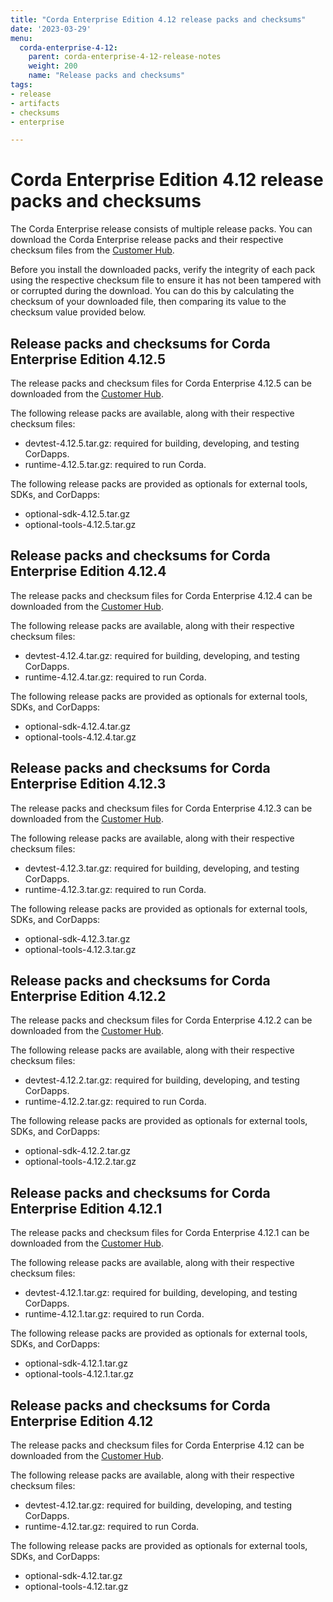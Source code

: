 ```yaml
---
title: "Corda Enterprise Edition 4.12 release packs and checksums"
date: '2023-03-29'
menu:
  corda-enterprise-4-12:
    parent: corda-enterprise-4-12-release-notes
    weight: 200
    name: "Release packs and checksums"
tags:
- release
- artifacts
- checksums
- enterprise

---
```


# Corda Enterprise Edition 4.12 release packs and checksums

The Corda Enterprise release consists of multiple release packs. You can download the Corda Enterprise release packs and their respective checksum files from the [Customer Hub](https://customerhub.r3.com).

Before you install the downloaded packs, verify the integrity of each pack using the respective checksum file to ensure it has not been tampered with or corrupted during the download. You can do this by calculating the checksum of your downloaded file, then comparing its value to the checksum value provided below.

## Release packs and checksums for Corda Enterprise Edition 4.12.5

The release packs and checksum files for Corda Enterprise 4.12.5 can be downloaded from the [Customer Hub](https://customerhub.r3.com).

The following release packs are available, along with their respective checksum files:

* devtest-4.12.5.tar.gz: required for building, developing, and testing CorDapps.
* runtime-4.12.5.tar.gz: required to run Corda.

The following release packs are provided as optionals for external tools, SDKs, and CorDapps:
* optional-sdk-4.12.5.tar.gz
* optional-tools-4.12.5.tar.gz

## Release packs and checksums for Corda Enterprise Edition 4.12.4

The release packs and checksum files for Corda Enterprise 4.12.4 can be downloaded from the [Customer Hub](https://customerhub.r3.com).

The following release packs are available, along with their respective checksum files:

* devtest-4.12.4.tar.gz: required for building, developing, and testing CorDapps.
* runtime-4.12.4.tar.gz: required to run Corda.

The following release packs are provided as optionals for external tools, SDKs, and CorDapps:
* optional-sdk-4.12.4.tar.gz
* optional-tools-4.12.4.tar.gz

## Release packs and checksums for Corda Enterprise Edition 4.12.3

The release packs and checksum files for Corda Enterprise 4.12.3 can be downloaded from the [Customer Hub](https://customerhub.r3.com).

The following release packs are available, along with their respective checksum files:

* devtest-4.12.3.tar.gz: required for building, developing, and testing CorDapps.
* runtime-4.12.3.tar.gz: required to run Corda.

The following release packs are provided as optionals for external tools, SDKs, and CorDapps:
* optional-sdk-4.12.3.tar.gz
* optional-tools-4.12.3.tar.gz

## Release packs and checksums for Corda Enterprise Edition 4.12.2

The release packs and checksum files for Corda Enterprise 4.12.2 can be downloaded from the [Customer Hub](https://customerhub.r3.com).

The following release packs are available, along with their respective checksum files:

* devtest-4.12.2.tar.gz: required for building, developing, and testing CorDapps.
* runtime-4.12.2.tar.gz: required to run Corda.

The following release packs are provided as optionals for external tools, SDKs, and CorDapps:
* optional-sdk-4.12.2.tar.gz
* optional-tools-4.12.2.tar.gz

## Release packs and checksums for Corda Enterprise Edition 4.12.1

The release packs and checksum files for Corda Enterprise 4.12.1 can be downloaded from the [Customer Hub](https://customerhub.r3.com).

The following release packs are available, along with their respective checksum files:

* devtest-4.12.1.tar.gz: required for building, developing, and testing CorDapps.
* runtime-4.12.1.tar.gz: required to run Corda.

The following release packs are provided as optionals for external tools, SDKs, and CorDapps:
* optional-sdk-4.12.1.tar.gz
* optional-tools-4.12.1.tar.gz

## Release packs and checksums for Corda Enterprise Edition 4.12

The release packs and checksum files for Corda Enterprise 4.12 can be downloaded from the [Customer Hub](https://customerhub.r3.com).

The following release packs are available, along with their respective checksum files:
* devtest-4.12.tar.gz: required for building, developing, and testing CorDapps.
* runtime-4.12.tar.gz: required to run Corda.

The following release packs are provided as optionals for external tools, SDKs, and CorDapps:
* optional-sdk-4.12.tar.gz
* optional-tools-4.12.tar.gz
